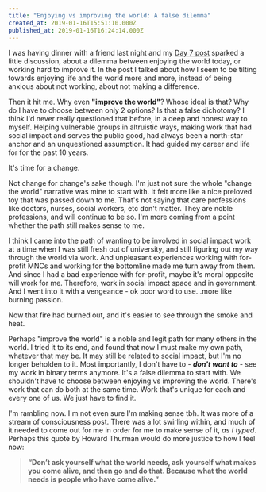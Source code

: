 ```yaml
---
title: "Enjoying vs improving the world: A false dilemma"
created_at: 2019-01-16T15:51:10.000Z
published_at: 2019-01-16T16:24:14.000Z
---
```

I was having dinner with a friend last night and my [Day 7 post](https://200wordsaday.com/words/dilemma-enjoying-vs-improving-the-world-6055c111ad14aa92) sparked a little discussion, about a dilemma between enjoying the world today, or working hard to improve it. In the post I talked about how I seem to be tilting towards enjoying life and the world more and more, instead of being anxious about not working, about not making a difference.

  

Then it hit me. Why even **"improve the world"**? Whose ideal is that? Why do I have to choose between only 2 options? Is that a false dichotomy? I think I'd never really questioned that before, in a deep and honest way to myself. Helping vulnerable groups in altruistic ways, making work that had social impact and serves the public good, had always been a north-star anchor and an unquestioned assumption. It had guided my career and life for for the past 10 years. 

  

It's time for a change.

  

Not change for change's sake though. I'm just not sure the whole "change the world" narrative was mine to start with. It felt more like a nice preloved toy that was passed down to me. That's not saying that care professions like doctors, nurses, social workers, etc don't matter. They are noble professions, and will continue to be so. I'm more coming from a point whether the path still makes sense to me. 

  

I think I came into the path of wanting to be involved in social impact work at a time when I was still fresh out of university, and still figuring out my way through the world via work. And unpleasant experiences working with for-profit MNCs and working for the bottomline made me turn away from them. And since I had a bad experience with for-profit, maybe it's moral opposite will work for me. Therefore, work in social impact space and in government. And I went into it with a vengeance - ok poor word to use...more like burning passion.  

  

Now that fire had burned out, and it's easier to see through the smoke and heat.

  

Perhaps "improve the world" is a noble and legit path for many others in the world. I tried it to its end, and found that now I must make my own path, whatever that may be. It may still be related to social impact, but I'm no longer beholden to it. Most importantly, I don't have to - **_don't want to_** - see my work in binary terms anymore. It's a false dilemma to start with. We shouldn't have to choose between enjoying vs improving the world. There's work that can do both at the same time. Work that's unique for each and every one of us. We just have to find it.

  

I'm rambling now. I'm not even sure I'm making sense tbh. It was more of a stream of consciousness post. There was a lot swirling within, and much of it needed to come out for me in order for me to make sense of it, _as I typed_. Perhaps this quote by Howard Thurman would do more justice to how I feel now:

  

> **“Don’t ask yourself what the world needs, ask yourself what makes you come alive, and then go and do that. Because what the world needs is people who have come alive.”**
